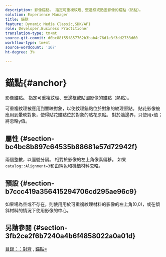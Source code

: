```yaml
---
description: 影像錨點。 指定可重複紋理、壁邊框或貼圖影像的錨點（熱點）。
solution: Experience Manager
title: 錨點
feature: Dynamic Media Classic,SDK/API
role: Developer,Business Practitioner
translation-type: tm+mt
source-git-commit: d0bc88f55f857762b3bab4c76d1e3f3dd2733d60
workflow-type: tm+mt
source-wordcount: '167'
ht-degree: 3%

---
```



# 錨點{#anchor}

影像錨點。 指定可重複紋理、壁邊框或貼圖影像的錨點（熱點）。

可重複紋理被應用到暈映對象，以使紋理錨點位於對象的紋理原點。 貼花影像被應用到暈映對象，使得貼花錨點位於對象的貼花原點。 對於牆邊界，只使用x值；將忽略y值。

## 屬性 {#section-bc4bc8b897c64535b88681e57d72942f}

兩個整數，以逗號分隔。 相對於影像的左上角像素偏移。 如果`catalog::Alignment=3`和由純色和機櫃材料忽略。

## 預設 {#section-b7ccc419a356415294706cd295ae96c9}

如果場為空或不存在，則使用用於可重複紋理材料的影像的左上角(0,0)，或在傾斜材料的情況下使用影像的中心。

## 另請參閱 {#section-3fb2ce2f6b7240a4b6f4858022a0a01d}

[目錄：：對齊](../../../../../ir-api/material-cat/image-rendering-api-ref/c-ir-material-catalog/c-ir-material-data-reference/r-ir-alignment.md#reference-e52152e8dc244d0aa13b40c615d0f399) , [錨點=](../../../../../ir-api/http-protocol/image-rendering-api-ref/c-ir-http-protocol-ref/c-ir-http-protocol-command-reference/r-ir-http-anchor.md#reference-d53923d785c9442997dc7f2199524c26)
